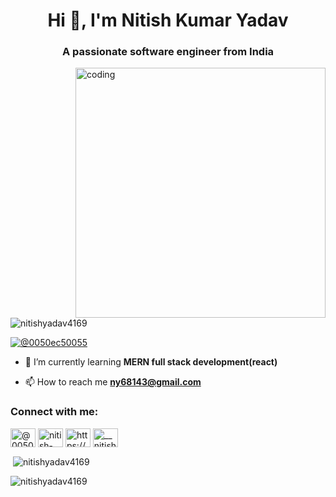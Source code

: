 <h1 align="center">Hi 👋, I'm Nitish Kumar Yadav</h1>
<h3 align="center">A passionate software engineer from India</h3>
<img align="right"alt="coding"width="400"src="https://i.pinimg.com/originals/54/e3/7d/54e37d8074ebcde1d96c77d7b2a7f310.gif">
<p align="left"> <img src="https://komarev.com/ghpvc/?username=nitishyadav4169&label=Profile%20views&color=0e75b6&style=flat" alt="nitishyadav4169" /> </p>

<p align="left"> <a href="https://twitter.com/@0050ec50055" target="blank"><img src="https://img.shields.io/twitter/follow/@0050ec50055?logo=twitter&style=for-the-badge" alt="@0050ec50055" /></a> </p>

- 🌱 I’m currently learning **MERN full stack development(react)**

- 📫 How to reach me **ny68143@gmail.com**

<h3 align="left">Connect with me:</h3>
<p align="left">
<a href="https://twitter.com/@0050ec50055" target="blank"><img align="center" src="https://raw.githubusercontent.com/rahuldkjain/github-profile-readme-generator/master/src/images/icons/Social/twitter.svg" alt="@0050ec50055" height="30" width="40" /></a>
<a href="https://linkedin.com/in/nitish-yadav-23a5a8222" target="blank"><img align="center" src="https://raw.githubusercontent.com/rahuldkjain/github-profile-readme-generator/master/src/images/icons/Social/linked-in-alt.svg" alt="nitish-yadav-23a5a8222" height="30" width="40" /></a>
<a href="https://fb.com/https://www.facebook.com/nitishkumaryadav.yadav.129" target="blank"><img align="center" src="https://raw.githubusercontent.com/rahuldkjain/github-profile-readme-generator/master/src/images/icons/Social/facebook.svg" alt="https://www.facebook.com/nitishkumaryadav.yadav.129" height="30" width="40" /></a>
<a href="https://instagram.com/__nitish___yadav__" target="blank"><img align="center" src="https://raw.githubusercontent.com/rahuldkjain/github-profile-readme-generator/master/src/images/icons/Social/instagram.svg" alt="__nitish___yadav__" height="30" width="40" /></a>
</p>

<p>&nbsp;<img align="center" src="https://github-readme-stats.vercel.app/api?username=nitishyadav4169&show_icons=true&locale=en" alt="nitishyadav4169" /></p>

<p><img align="center" src="https://github-readme-streak-stats.herokuapp.com/?user=nitishyadav4169&" alt="nitishyadav4169" /></p>
